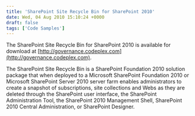 ```yaml
---
title: 'SharePoint Site Recycle Bin for SharePoint 2010'
date: Wed, 04 Aug 2010 15:10:24 +0000
draft: false
tags: ['Code Samples']
---
```


The SharePoint Site Recycle Bin for SharePoint 2010 is available for download at [http://governance.codeplex.com](http://governance.codeplex.com).

The SharePoint Site Recycle Bin is a SharePoint Foundation 2010 solution package that when deployed to a Microsoft SharePoint Foundation 2010 or Microsoft SharePoint Server 2010 server farm enables administrators to create a snapshot of subscriptions, site collections and Webs as they are deleted through the SharePoint user interface, the SharePoint Administration Tool, the SharePoint 2010 Management Shell, SharePoint 2010 Central Administration, or SharePoint Designer.